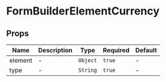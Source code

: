 # FormBuilderElementCurrency

## Props

<!-- @vuese:FormBuilderElementCurrency:props:start -->
|Name|Description|Type|Required|Default|
|---|---|---|---|---|
|element|-|`Object`|`true`|-|
|type|-|`String`|`true`|-|

<!-- @vuese:FormBuilderElementCurrency:props:end -->


